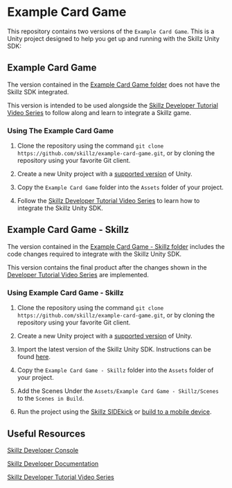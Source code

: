 # Example Card Game

This repository contains two versions of the `Example Card Game`. This is a Unity project designed to help you get up and running with the Skillz Unity SDK:

## Example Card Game

The version contained in the [Example Card Game folder](https://github.com/skillz/example-card-game/tree/main/Example%20Card%20Game) does not have the Skillz SDK integrated.

This version is intended to be used alongside the [Skillz Developer Tutorial Video Series](https://youtube.com/playlist?list=PLmAtrlfcxO0C8QzUjdTT8HguxnjmsyXpN) to follow along and learn to integrate a Skillz game.

### Using The Example Card Game

1. Clone the repository using the command `git clone https://github.com/skillz/example-card-game.git`, or by cloning the repository using your favorite Git client.

2. Create a new Unity project with a [supported version](https://docs.skillz.com/docs/requirements#tech-requirements) of Unity.

3. Copy the `Example Card Game` folder into the `Assets` folder of your project.

4. Follow the [Skillz Developer Tutorial Video Series](https://youtube.com/playlist?list=PLmAtrlfcxO0C8QzUjdTT8HguxnjmsyXpN) to learn how to integrate the Skillz Unity SDK.

## Example Card Game - Skillz

The version contained in the [Example Card Game - Skillz folder](https://github.com/skillz/example-card-game/tree/main/Example%20Card%20Game%20-%20Skillz) includes the code changes required to integrate with the Skillz Unity SDK.

This version contains the final product after the changes shown in the [Developer Tutorial Video Series]() are implemented.

### Using Example Card Game - Skillz

1. Clone the repository using the command `git clone https://github.com/skillz/example-card-game.git`, or by cloning the repository using your favorite Git client.

2. Create a new Unity project with a [supported version](https://docs.skillz.com/docs/requirements#tech-requirements) of Unity.

3. Import the latest version of the Skillz Unity SDK. Instructions can be found [here](https://docs.skillz.com/docs/installing-skillz-unity).

4. Copy the `Example Card Game - Skillz` folder into the `Assets` folder of your project.

5. Add the Scenes Under the `Assets/Example Card Game - Skillz/Scenes` to the `Scenes in Build`.

6. Run the project using the [Skillz SIDEkick](https://docs.skillz.com/docs/sidekick) or [build to a mobile device](https://docs.skillz.com/docs/building-skillz-unity).

## Useful Resources

[Skillz Developer Console](https://developers.skillz.com/)

[Skillz Developer Documentation](https://docs.skillz.com/docs/welcome)

[Skillz Developer Tutorial Video Series](https://youtube.com/playlist?list=PLmAtrlfcxO0C8QzUjdTT8HguxnjmsyXpN)
